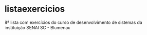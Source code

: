 # listaexercicios
8ª lista com exercícios do curso de desenvolvimento de sistemas da instituição SENAI SC - Blumenau
